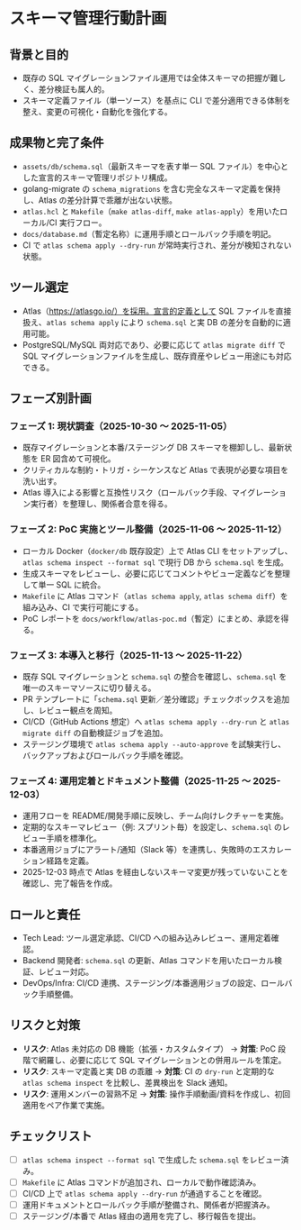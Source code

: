# スキーマ管理行動計画

## 背景と目的
- 既存の SQL マイグレーションファイル運用では全体スキーマの把握が難しく、差分検証も属人的。
- スキーマ定義ファイル（単一ソース）を基点に CLI で差分適用できる体制を整え、変更の可視化・自動化を強化する。

## 成果物と完了条件
- `assets/db/schema.sql`（最新スキーマを表す単一 SQL ファイル）を中心とした宣言的スキーマ管理リポジトリ構成。
- golang-migrate の `schema_migrations` を含む完全なスキーマ定義を保持し、Atlas の差分計算で乖離が出ない状態。
- `atlas.hcl` と `Makefile`（`make atlas-diff`, `make atlas-apply`）を用いたローカル/CI 実行フロー。
- `docs/database.md`（暫定名称）に運用手順とロールバック手順を明記。
- CI で `atlas schema apply --dry-run` が常時実行され、差分が検知されない状態。

## ツール選定
- Atlas（https://atlasgo.io/）を採用。宣言的定義として SQL ファイルを直接扱え、`atlas schema apply` により `schema.sql` と実 DB の差分を自動的に適用可能。
- PostgreSQL/MySQL 両対応であり、必要に応じて `atlas migrate diff` で SQL マイグレーションファイルを生成し、既存資産やレビュー用途にも対応できる。

## フェーズ別計画

### フェーズ 1: 現状調査（2025-10-30 〜 2025-11-05）
- 既存マイグレーションと本番/ステージング DB スキーマを棚卸しし、最新状態を ER 図含めて可視化。
- クリティカルな制約・トリガ・シーケンスなど Atlas で表現が必要な項目を洗い出す。
- Atlas 導入による影響と互換性リスク（ロールバック手段、マイグレーション実行者）を整理し、関係者合意を得る。

### フェーズ 2: PoC 実施とツール整備（2025-11-06 〜 2025-11-12）
- ローカル Docker（`docker/db` 既存設定）上で Atlas CLI をセットアップし、`atlas schema inspect --format sql` で現行 DB から `schema.sql` を生成。
- 生成スキーマをレビューし、必要に応じてコメントやビュー定義などを整理して単一 SQL に統合。
- `Makefile` に Atlas コマンド（`atlas schema apply`, `atlas schema diff`）を組み込み、CI で実行可能にする。
- PoC レポートを `docs/workflow/atlas-poc.md`（暫定）にまとめ、承認を得る。

### フェーズ 3: 本導入と移行（2025-11-13 〜 2025-11-22）
- 既存 SQL マイグレーションと `schema.sql` の整合を確認し、`schema.sql` を唯一のスキーマソースに切り替える。
- PR テンプレートに「`schema.sql` 更新／差分確認」チェックボックスを追加し、レビュー観点を周知。
- CI/CD（GitHub Actions 想定）へ `atlas schema apply --dry-run` と `atlas migrate diff` の自動検証ジョブを追加。
- ステージング環境で `atlas schema apply --auto-approve` を試験実行し、バックアップおよびロールバック手順を確認。

### フェーズ 4: 運用定着とドキュメント整備（2025-11-25 〜 2025-12-03）
- 運用フローを README/開発手順に反映し、チーム向けレクチャーを実施。
- 定期的なスキーマレビュー（例: スプリント毎）を設定し、`schema.sql` のレビュー手順を標準化。
- 本番適用ジョブにアラート/通知（Slack 等）を連携し、失敗時のエスカレーション経路を定義。
- 2025-12-03 時点で Atlas を経由しないスキーマ変更が残っていないことを確認し、完了報告を作成。

## ロールと責任
- Tech Lead: ツール選定承認、CI/CD への組み込みレビュー、運用定着確認。
- Backend 開発者: `schema.sql` の更新、Atlas コマンドを用いたローカル検証、レビュー対応。
- DevOps/Infra: CI/CD 連携、ステージング/本番適用ジョブの設定、ロールバック手順整備。

## リスクと対策
- **リスク**: Atlas 未対応の DB 機能（拡張・カスタムタイプ） → **対策**: PoC 段階で網羅し、必要に応じて SQL マイグレーションとの併用ルールを策定。
- **リスク**: スキーマ定義と実 DB の乖離 → **対策**: CI の `dry-run` と定期的な `atlas schema inspect` を比較し、差異検出を Slack 通知。
- **リスク**: 運用メンバーの習熟不足 → **対策**: 操作手順動画/資料を作成し、初回適用をペア作業で実施。

## チェックリスト
- [ ] `atlas schema inspect --format sql` で生成した `schema.sql` をレビュー済み。
- [ ] `Makefile` に Atlas コマンドが追加され、ローカルで動作確認済み。
- [ ] CI/CD 上で `atlas schema apply --dry-run` が通過することを確認。
- [ ] 運用ドキュメントとロールバック手順が整備され、関係者が把握済み。
- [ ] ステージング/本番で Atlas 経由の適用を完了し、移行報告を提出。
